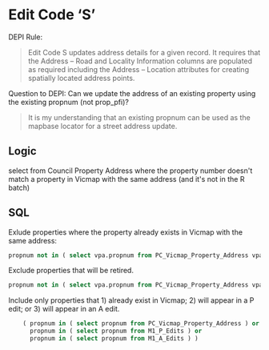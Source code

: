 # Edit Code ‘S’

DEPI Rule:
>Edit Code S updates address details for a given record. It requires that the Address – Road and Locality Information columns are populated as required including the Address – Location attributes for creating spatially located address points.

Question to DEPI: Can we update the address of an existing property using the existing propnum (not prop_pfi)?

> It is my understanding that an existing propnum can be used as the mapbase locator for a street address update.


## Logic

select from Council Property Address where the property number doesn't match a property in Vicmap with the same address (and it's not in the R batch)

## SQL

Exlude properties where the property already exists in Vicmap with the same address:

```sql
propnum not in ( select vpa.propnum from PC_Vicmap_Property_Address vpa where cpa.num_road_address = vpa.num_road_address and vpa.is_primary <> 'N' )  
```

Exclude properties that will be retired.

```sql
propnum not in ( select vpa.propnum from PC_Vicmap_Property_Address vpa, M1_R_Edits r where vpa.property_pfi = r.property_pfi )
```

Include only properties that 1) already exist in Vicmap; 2) will appear in a P edit; or 3) will appear in an A edit.

```sql
    ( propnum in ( select propnum from PC_Vicmap_Property_Address ) or    
      propnum in ( select propnum from M1_P_Edits ) or    
      propnum in ( select propnum from M1_A_Edits ) )    
```





